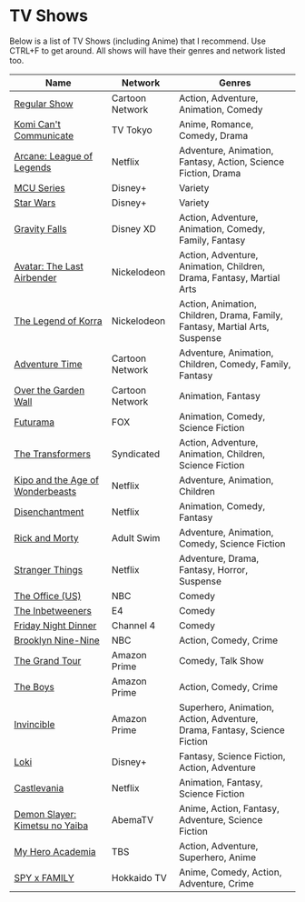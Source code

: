 TV Shows
===========================

Below is a list of TV Shows (including Anime) that I recommend. Use CTRL+F to get around. All shows will have their genres and network listed too.

|Name|Network|Genres|
|---|---|---|
|[Regular Show](https://trakt.tv/shows/regular-show)|Cartoon Network|Action, Adventure, Animation, Comedy||
|[Komi Can't Communicate](https://trakt.tv/shows/komi-can-t-communicate)|TV Tokyo|Anime, Romance, Comedy, Drama|
|[Arcane: League of Legends](https://trakt.tv/shows/arcane)|Netflix|Adventure, Animation, Fantasy, Action, Science Fiction, Drama|
|[MCU Series](https://trakt.tv/users/crxssed/lists/mcu?sort=released,desc)|Disney+|Variety|
|[Star Wars](https://trakt.tv/users/crxssed/lists/star-wars?sort=released,desc)|Disney+|Variety|
|[Gravity Falls](https://trakt.tv/shows/gravity-falls)|Disney XD|Action, Adventure, Animation, Comedy, Family, Fantasy|
|[Avatar: The Last Airbender](https://trakt.tv/shows/avatar-the-last-airbender)|Nickelodeon|Action, Adventure, Animation, Children, Drama, Fantasy, Martial Arts|
|[The Legend of Korra](https://trakt.tv/shows/the-legend-of-korra)|Nickelodeon|Action, Animation, Children, Drama, Family, Fantasy, Martial Arts, Suspense|
|[Adventure Time](https://trakt.tv/shows/adventure-time)|Cartoon Network|Adventure, Animation, Children, Comedy, Family, Fantasy|
|[Over the Garden Wall](https://trakt.tv/shows/over-the-garden-wall)|Cartoon Network|Animation, Fantasy|
|[Futurama](https://trakt.tv/shows/futurama)|FOX|Animation, Comedy, Science Fiction|
|[The Transformers](https://trakt.tv/shows/the-transformers)|Syndicated|Action, Adventure, Animation, Children, Science Fiction|
|[Kipo and the Age of Wonderbeasts](https://trakt.tv/shows/kipo-and-the-age-of-wonderbeasts)|Netflix|Adventure, Animation, Children|
|[Disenchantment](https://trakt.tv/shows/disenchantment)|Netflix|Animation, Comedy, Fantasy|
|[Rick and Morty](https://trakt.tv/shows/rick-and-morty)|Adult Swim|Adventure, Animation, Comedy, Science Fiction|
|[Stranger Things](https://trakt.tv/shows/stranger-things)|Netflix|Adventure, Drama, Fantasy, Horror, Suspense|
|[The Office (US)](https://trakt.tv/shows/the-office)|NBC|Comedy|
|[The Inbetweeners](https://trakt.tv/shows/the-inbetweeners)|E4|Comedy|
|[Friday Night Dinner](https://trakt.tv/shows/friday-night-dinner)|Channel 4|Comedy|
|[Brooklyn Nine-Nine](https://trakt.tv/shows/brooklyn-nine-nine)|NBC|Action, Comedy, Crime|
|[The Grand Tour](https://trakt.tv/shows/the-grand-tour)|Amazon Prime|Comedy, Talk Show|
|[The Boys](https://trakt.tv/shows/the-boys-2019)|Amazon Prime|Action, Comedy, Crime|
|[Invincible](https://trakt.tv/shows/invincible-2021)|Amazon Prime|Superhero, Animation, Action, Adventure, Drama, Fantasy, Science Fiction|
|[Loki](https://trakt.tv/shows/loki-2021)|Disney+|Fantasy, Science Fiction, Action, Adventure|
|[Castlevania](https://trakt.tv/shows/castlevania)|Netflix|Animation, Fantasy, Science Fiction|
|[Demon Slayer: Kimetsu no Yaiba](https://trakt.tv/shows/demon-slayer-kimetsu-no-yaiba)|AbemaTV|Anime, Action, Fantasy, Adventure, Science Fiction|
|[My Hero Academia](https://trakt.tv/shows/my-hero-academia)|TBS|Action, Adventure, Superhero, Anime|
|[SPY x FAMILY](https://trakt.tv/shows/spy-x-family)|Hokkaido TV|Anime, Comedy, Action, Adventure, Crime|
